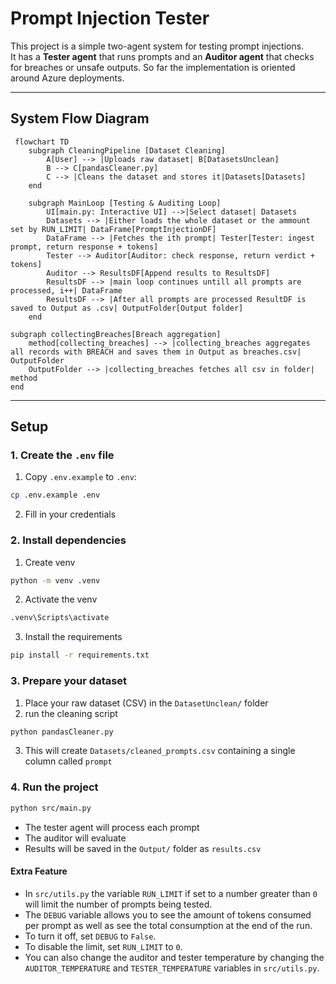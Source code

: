 # Prompt Injection Tester

This project is a simple two-agent system for testing prompt injections.  
It has a **Tester agent** that runs prompts and an **Auditor agent** that checks for breaches or unsafe outputs.
So far the implementation is oriented around Azure deployments. 

---
## System Flow Diagram
```mermaid
 flowchart TD
    subgraph CleaningPipeline [Dataset Cleaning]
        A[User] --> |Uploads raw dataset| B[DatasetsUnclean]
        B --> C[pandasCleaner.py]
        C --> |Cleans the dataset and stores it|Datasets[Datasets]
    end

    subgraph MainLoop [Testing & Auditing Loop]
        UI[main.py: Interactive UI] -->|Select dataset| Datasets
        Datasets --> |Either loads the whole dataset or the ammount set by RUN_LIMIT| DataFrame[PromptInjectionDF]
        DataFrame --> |Fetches the ith prompt| Tester[Tester: ingest prompt, return response + tokens]
        Tester --> Auditor[Auditor: check response, return verdict + tokens]
        Auditor --> ResultsDF[Append results to ResultsDF]
        ResultsDF --> |main loop continues untill all prompts are processed, i++| DataFrame
        ResultsDF --> |After all prompts are processed ResultDF is saved to Output as .csv| OutputFolder[Output folder]
    end

subgraph collectingBreaches[Breach aggregation]
    method[collecting_breaches] --> |collecting_breaches aggregates all records with BREACH and saves them in Output as breaches.csv| OutputFolder
    OutputFolder --> |collecting_breaches fetches all csv in folder| method
end

```

---

## Setup

### 1. Create the `.env` file
1. Copy `.env.example` to `.env`:
```bash
cp .env.example .env
```
2. Fill in your credentials

### 2. Install dependencies
1. Create venv
```bash
python -m venv .venv
```
2. Activate the venv
```bash
.venv\Scripts\activate
```
3. Install the requirements
```bash
pip install -r requirements.txt
```
### 3. Prepare your dataset
1. Place your raw dataset (CSV) in the `DatasetUnclean/` folder
2. run the cleaning script
```bash
python pandasCleaner.py
```
3. This will create `Datasets/cleaned_prompts.csv` containing a single column called `prompt`
### 4. Run the project
```bash
python src/main.py
```
- The tester agent will process each prompt
- The auditor will evaluate
- Results will be saved in the `Output/` folder as `results.csv`
#### Extra Feature

- In `src/utils.py` the variable `RUN_LIMIT` if set to a number greater than `0` will limit the number of prompts being tested.
- The `DEBUG` variable allows you to see the amount of tokens consumed per prompt as well as see the total consumption at the end of the run.
- To turn it off, set `DEBUG` to `False`.  
- To disable the limit, set `RUN_LIMIT` to `0`.
- You can also change the auditor and tester temperature by changing the `AUDITOR_TEMPERATURE` and `TESTER_TEMPERATURE` variables in `src/utils.py`.